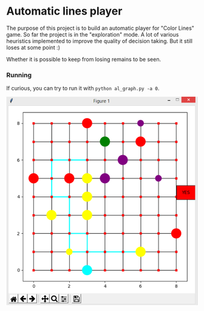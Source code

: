 # Automatic lines player

The purpose of this project is to build an automatic player for "Color Lines" game.
So far the project is in the "exploration" mode. 
A lot of various heuristics implemented to improve the quality of decision taking.
But it still loses at some point :)

Whether it is possible to keep from losing remains to be seen.

### Running

If curious, you can try to run it with `python al_graph.py -a 0`.

<div style="text-align:center">
	<img src="/picture.png" alt="Screenshot">
</div>


